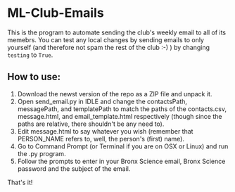 # ML-Club-Emails
This is the program to automate sending the club's weekly email to all of its memebrs. You can test any local changes by sending emails to only yourself (and therefore not spam the rest of the club :-) ) by changing `testing` to `True`.

## How to use:
1. Download the newst version of the repo as a ZIP file and unpack it.
1. Open send_email.py in IDLE and change the contactsPath, messagePath, and templatePath to match the paths of the contacts.csv, message.html, and email_template.html respectively (though since the paths are relative, there shouldn't be any need to).
1. Edit message.html to say whatever you wish (remember that PERSON_NAME refers to, well, the person's (first) name).
1. Go to Command Prompt (or Terminal if you are on OSX or Linux) and run the .py program.
1. Follow the prompts to enter in your Bronx Science email, Bronx Science password and the subject of the email.

That's it!
